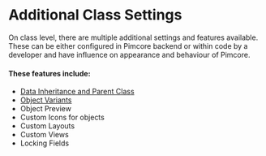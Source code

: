 # Additional Class Settings

On class level, there are multiple additional settings and features available. These can be either configured in Pimcore
backend or within code by a developer and have influence on appearance and behaviour of Pimcore. 

#### These features include: 
* [Data Inheritance and Parent Class](./01_Inheritance.md)
* [Object Variants](./03_Variants.md)
* Object Preview
* Custom Icons for objects
* Custom Layouts
* Custom Views
* Locking Fields